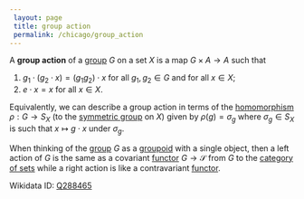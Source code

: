 ```yaml
---
 layout: page
 title: group action
 permalink: /chicago/group_action
---
```


A **group action** of a [group](https://defsmath.github.io/DefsMath/group) $G$ on a set $X$ is a map $G\times A\to A$ such that 
1. $g_1\cdot(g_2\cdot x)= (g_1g_2)\cdot x$ for all $g_1,g_2\in G$ and for all $x\in X$;
2. $e\cdot x = x$ for all $x\in X$.

Equivalently, we can describe a group action in terms of the [homomorphism](https://defsmath.github.io/DefsMath/homomorphism) $\rho:G\to S_X$ (to the [symmetric group](https://defsmath.github.io/DefsMath/symmetric_group) on $X$) given by $\rho(g) = \sigma_g$ where $\sigma_g \in S_X$ is such that $x\mapsto g\cdot x$ under $\sigma_g$. 

When thinking of the [group](https://defsmath.github.io/DefsMath/group) $G$ as a [groupoid](https://defsmath.github.io/DefsMath/groupoid) with a single object, then a left action of $G$ is the same as a covariant [functor](https://defsmath.github.io/DefsMath/functor) $G\to \mathcal S$ from $G$ to the [category of sets](https://defsmath.github.io/DefsMath/category_of_sets) while a right action is like a contravariant [functor](https://defsmath.github.io/DefsMath/functor). 

Wikidata ID: [Q288465](https://www.wikidata.org/wiki/Q288465)